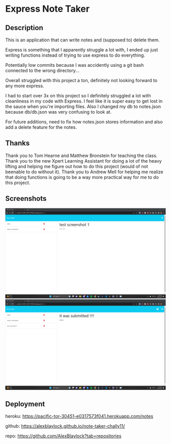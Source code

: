 # Express Note Taker

## Description
This is an application that can write notes and (supposed to) delete them.

Express is something that I apparently struggle a lot with, I ended up just writing functions instead of trying to use express to do everything.

Potentially low commits because I was accidently using a git bash connected to the wrong directory...

Overall struggled with this project a ton, definitely not looking forward to any more express.

I had to start over 3x on this project so I definitely struggled a lot with cleanliness in my code with Express. I feel like it is super easy to get lost in the sauce when you're importing files. Also I changed my db to notes.json because db/db.json was very confusing to look at.

For future additions, need to fix how notes.json stores information and also add a delete feature for the notes.

## Thanks

Thank you to Tom Hearne and Matthew Bronstein for teaching the class. Thank you to the new Xpert Learning Assistant for doing a lot of the heavy lifting and helping me figure out how to do this project (would of not beenable to do without it). Thank you to Andrew Mell for helping me realize that doing functions is going to be a way more practical way for me to do this project.

## Screenshots

![ss1](chall11ss1.png)
![ss2](chall11ss2.png)

## Deployment
heroku: https://pacific-tor-30451-e0317573f041.herokuapp.com/notes

github: https://alexblaylock.github.io/note-taker-chally11/

repo: https://github.com/AlexBlaylock?tab=repositories